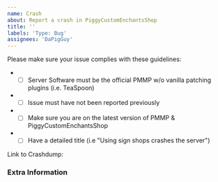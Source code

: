 ```yaml
---
name: Crash
about: Report a crash in PiggyCustomEnchantsShop
title: ''
labels: 'Type: Bug'
assignees: 'DaPigGuy'
---
```


<!-- Failure to complete the required fields will result in the issue being closed. -->
Please make sure your issue complies with these guidelines:
- * [ ] Server Software must be the official PMMP w/o vanilla patching plugins (i.e. TeaSpoon)
- * [ ] Issue must have not been reported previously
- * [ ] Make sure you are on the latest version of PMMP & PiggyCustomEnchantsShop
- * [ ] Have a detailed title (i.e "Using sign shops crashes the server")

<!--- Submit crash dumps to https://crash.pmmp.io or copy & paste contents to https://hastebin.com -->
Link to Crashdump: 

<!--- Provide any extra information below  -->
### Extra Information